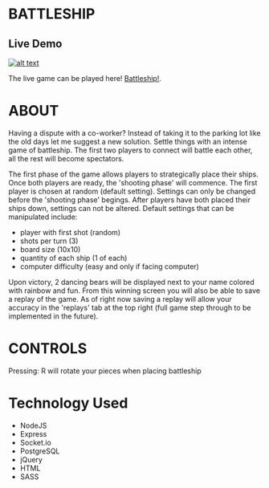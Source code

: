 # BATTLESHIP

## Live Demo

[![alt text](https://github.com/jeffreycao1998/battleship-multiplayer-/blob/master/docs/battleship-demo1.png?raw=true)](https://battleship-multiplayer-jeff.herokuapp.com/)

The live game can be played here! [Battleship!](https://battleship-multiplayer-jeff.herokuapp.com/).

# ABOUT

Having a dispute with a co-worker? Instead of taking it to the parking lot like the old days let me suggest a new solution. Settle things with an intense game of battleship. The first two players to connect will battle each other, all the rest will become spectators. 

The first phase of the game allows players to strategically place their ships. Once both players are ready, the 'shooting phase' will commence. The first player is chosen at random (default setting). Settings can only be changed before the 'shooting phase' begings. After players have both placed their ships down, settings can not be altered.
Default settings that can be manipulated include:

  - player with first shot (random)
  - shots per turn (3)
  - board size (10x10)
  - quantity of each ship (1 of each)
  - computer difficulty (easy and only if facing computer)
  
Upon victory, 2 dancing bears will be displayed next to your name colored with rainbow and fun. From this winning screen you will also be able to save a replay of the game. As of right now saving a replay will allow your accuracy in the 'replays' tab at the top right (full game step through to be implemented in the future). 

# CONTROLS

Pressing:
R will rotate your pieces when placing battleship

# Technology Used

- NodeJS
- Express
- Socket.io
- PostgreSQL
- jQuery
- HTML
- SASS
